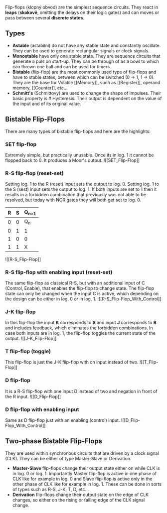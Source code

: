 Flip-flops (klopný obvod) are the simplest sequence circuits. They react in **leaps** (**skokově**, omitting the delays on their logic gates) and can moves or pass between several **discrete states**.
## Types
- **Astable** (astabilní) do not have any stable state and constantly oscillate. They can be used to generate rectangular signals or clock signals.
- **Monostable** have only one stable state. They are sequence circuits that generate a puls on start-up. They can be through of as a bowl to which can thrown one ball and can be used for timers.
- **Bistable** (flip-flop) are the most commonly used type of flip-flops and have to stable states, between which can be switched (0 -> 1, 1 -> 0). They are the base for Volatile [[Memory]], such as [[Register]], operand memory, [[Counter]], etc...
- **Schmitt's** (Schmittovy) are used to change the shape of impulses. Their basic property is # Hysteresis. Their output is dependent on the value of the input and of its original value. 

## Bistable Flip-Flops
There are many types of bistable flip-flops and here are the highlights:
### SET flip-flop
Extremely simple, but practically unusable. Once its in log. 1 it cannot be flopped back to 0. It produces a Moor's output. ![[SET_Flip-Flop]]
### R-S flip-flop (reset-set)
Setting log. 1 to the R (reset) input sets the output to log. 0.
Setting log. 1 to the S (sest) input sets the output to log. 1.
If both inputs are set to 1 then it results in a forbidden combination that previously was not able to be resolved, but today with NOR gates they will both get set to log. 0.

| R   | S   | Q<sub>n+1</sub> |
| --- | --- | --------------- |
| 0   | 0   | Q<sub>n</sub>   |
| 0   | 1   | 1               |
| 1   | 0   | 0               |
| 1   | 1   | X               |
![[R-S_Flip-Flop]]
### R-S flip-flop with enabling input (reset-set)
The same flip-flop as classical R-S, but with an additional input of C (Control, Enable), that enables the flip-flop to change state. The flip-flop state can only be changed when the input C is active, which depending on the design can be either in log. 0 or in log. 1.
![[R-S_Flip-Flop_With_Control]]
### J-K flip-flop
In this flip-flop the input **K** corresponds to **S** and input **J** corresponds to **R** and includes feedback, which eliminates the forbidden combinations. In case both inputs are in log. 1, the flip-flop toggles the current state of the output.
![[J-K_Flip-Flop]]
### T flip-flop (toggle)
This flip-flop is just the J-K flip-flop with on input instead of two.
![[T_Flip-Flop]]
### D flip-flop
It is a R-S flip-flop with one input D instead of two and negation in front of the R input.
![[D_Flip-Flop]]
### D flip-flop with enabling input
Same as D flip-flop just with an enabling (control) input.
![[D_Flip-Flop_With_Control]]

## Two-phase Bistable Flip-Flops
They are used within synchronous circuits that are driven by a clock signal (CLK). They can be either of type Master-Slave or Derivation.
- **Master-Slave** flip-flops change their output state either on while CLK is in log. 0 or log. 1. Importantly Master flip-flop is active in one phase of CLK like for example in log. 0 and Slave flip-flop is active only in the other phase of CLK like for example in log. 1. These can be done in sorts of types such as R-S, J-K, T, D, etc...
- **Derivation** flip-flops change their output state on the edge of CLK changes, so either on the rising or falling edge of the CLK signal change. 